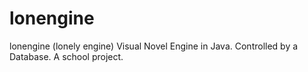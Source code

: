 # lonengine
lonengine (lonely engine) Visual Novel Engine in Java. Controlled by a Database. A school project.
